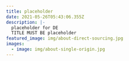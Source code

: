 ```yaml
---
title: placeholder
date: 2021-05-26T05:43:06.355Z
description: |-
  placeholder for DE
  TITLE MUST BE placeholder
featured_image: img/about-direct-sourcing.jpg
images:
  - image: img/about-single-origin.jpg
---
```

